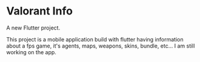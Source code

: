 # Valorant Info

A new Flutter project.

This project is a mobile application build with flutter having information about a fps game, it's agents, maps, weapons, skins, bundle, etc...
I am still working on the app.
